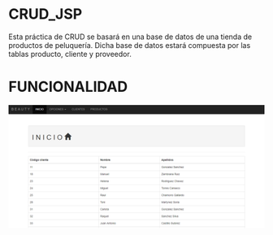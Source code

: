 # CRUD_JSP
Esta práctica de CRUD se basará en una base de datos de una tienda de productos de peluquería. 
Dicha base de datos estará compuesta por las tablas producto, cliente y proveedor.


# FUNCIONALIDAD

<img src="INICIO.png">


